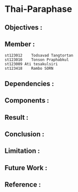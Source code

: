 # Thai-Paraphase
 
## Objectives :

## Member :
```
st123012	Todsavad Tangtortan
st123010	Tonson Praphabkul
st123009 Ati tesakulsiri
st123418    Rambo SORN
```

## Dependencies :

## Components :

## Result :

## Conclusion :

## Limitation :

## Future Work :

## Reference :
